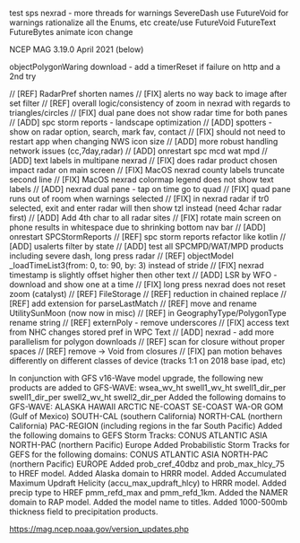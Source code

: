 test sps
nexrad - more threads for warnings
SevereDash use FutureVoid for warnings
rationalize all the Enums, etc
create/use FutureVoid FutureText FutureBytes
animate icon change

NCEP MAG 3.19.0 April 2021 (below)

objectPolygonWaring download - add a timerReset if failure on http and a 2nd try

// [REF] RadarPref shorten names
// [FIX] alerts no way back to image after set filter
// [REF] overall logic/consistency of zoom in nexrad with regards to triangles/circles
// [FIX] dual pane does not show radar time for both panes
// [ADD] spc storm reports - landscape optimization
// [ADD] spotters - show on radar option, search, mark fav, contact
// [FIX] should not need to restart app when changing NWS icon size
// [ADD] more robust handling network issues (cc,7day,radar)
// [ADD] onrestart spc mcd wat mpd
// [ADD] text labels in multipane nexrad
// [FIX] does radar product chosen impact radar on main screen
// [FIX] MacOS nexrad county labels truncate second line
// [FIX] MacOS nexrad colormap legend does not show text labels
// [ADD] nexrad dual pane - tap on time go to quad
// [FIX] quad pane runs out of room when warnings selected
// [FIX] in nexrad radar if tr0 selected, exit and enter radar will then show tzl instead (need 4char radar first)
// [ADD] Add 4th char to all radar sites
// [FIX] rotate main screen on phone results in whitespace due to shrinking bottom nav bar
// [ADD] onrestart SPCStormReports
// [REF] spc storm reports refactor like kotlin
// [ADD] usalerts filter by state
// [ADD] test all SPCMPD/WAT/MPD products including severe dash, long press radar 
// [REF] objectModel _loadTimeList3(from: 0, to: 90, by: 3) instead of stride
// [FIX] nexrad timestamp is slightly offset higher then other text
// [ADD] LSR by WFO - download and show one at a time
// [FIX] long press nexrad does not reset zoom (catalyst)
// [REF] FileStorage 
// [REF] reduction in chained replace
// [REF] add extension for parseLastMatch
// [REF] move and rename UtilitySunMoon (now now in misc)
// [REF] in GeographyType/PolygonType rename string
// [REF] externPoly - remove underscores
// [FIX] access text from NHC changes stored pref in WPC Text
// [ADD] nexrad - add more parallelism for polygon downloads
// [REF] scan for closure without proper spaces
// [REF] remove -> Void from closures
// [FIX] pan motion behaves differently on different classes of device (tracks 1:1 on 2018 base ipad, etc)



In conjunction with GFS v16-Wave model upgrade, the following new products are added to GFS-WAVE:
wsea_wv_ht
swell1_wv_ht
swell1_dir_per
swell1_dir_per
swell2_wv_ht
swell2_dir_per
Added the following domains to GFS-WAVE:
ALASKA
HAWAII
ARCTIC
NE-COAST
SE-COAST
WA-OR
GOM (Gulf of Mexico)
SOUTH-CAL (southern California)
NORTH-CAL (northern California)
PAC-REGION (including regions in the far South Pacific)
Added the following domains to GEFS Storm Tracks:
CONUS
ATLANTIC
ASIA
NORTH-PAC (northern Pacific)
Europe
Added Probabilistic Storm Tracks for GEFS for the following domains:
CONUS
ATLANTIC
ASIA
NORTH-PAC (northern Pacific)
EUROPE
Added prob_cref_40dbz and prob_max_hlcy_75 to HREF model.
Added Alaska domain to HRRR model.
Added Accumulated Maximum Updraft Helicity (accu_max_updraft_hlcy) to HRRR model.
Added precip type to HREF pmm_refd_max and pmm_refd_1km.
Added the NAMER domain to RAP model.
Added the model name to titles.
Added 1000-500mb thickness field to precipitation products.

https://mag.ncep.noaa.gov/version_updates.php
